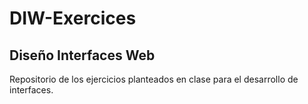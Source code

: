 # DIW-Exercices
## Diseño Interfaces Web

Repositorio de los ejercicios planteados en clase para el desarrollo de interfaces.
